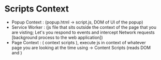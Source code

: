 # Scripts Context
- Popup Context :
    (popup.html -> script.js, DOM of UI of the popup)
- Service Worker :
    (js file that sits outside the context of the page that you are visting; Let's you respond to events and intercept Network requests [background process to the web application])
- Page Context :
    ( context scripts ), execute js in context of whatever page you are looking at the time using -> Content Scripts (reads DOM and )
